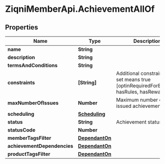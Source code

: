 # ZiqniMemberApi.AchievementAllOf

## Properties

Name | Type | Description | Notes
------------ | ------------- | ------------- | -------------
**name** | **String** |  | [optional] 
**description** | **String** |  | [optional] 
**termsAndConditions** | **String** |  | [optional] 
**constraints** | **[String]** | Additional constraints, if set means true [optinRequiredForEntrants, hasRules, hasRewards] | [optional] 
**maxNumberOfIssues** | **Number** | Maximum number of issued achievements | [optional] 
**scheduling** | [**Scheduling**](Scheduling.md) |  | [optional] 
**status** | **String** | Achievement status | [optional] 
**statusCode** | **Number** |  | [optional] 
**memberTagsFilter** | [**DependantOn**](DependantOn.md) |  | [optional] 
**achievementDependencies** | [**DependantOn**](DependantOn.md) |  | [optional] 
**productTagsFilter** | [**DependantOn**](DependantOn.md) |  | [optional] 



